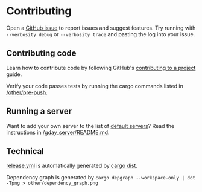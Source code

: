 # Contributing

Open a [GitHub issue](https://github.com/manforowicz/gday/issues)
to report issues and suggest features.
Try running with `--verbosity debug` or `--verbosity trace`
and pasting the log into your issue.

## Contributing code

Learn how to contribute code by following GitHub's
[contributing to a project](https://docs.github.com/en/get-started/exploring-projects-on-github/contributing-to-a-project)
guide.

Verify your code passes tests by running the cargo commands listed
in [/other/pre-push](/other/pre-push).

## Running a server

Want to add your own server to the list of
[default servers](https://docs.rs/gday_hole_punch/latest/gday_hole_punch/server_connector/constant.DEFAULT_SERVERS.html)?
Read the instructions in [/gday_server/README.md](/gday_server/README.md).

## Technical

[release.yml](/.github/workflows/release.yml) is automatically generated by [cargo dist](https://github.com/astral-sh/cargo-dist).

Dependency graph is generated by `cargo depgraph --workspace-only | dot -Tpng > other/dependency_graph.png`
